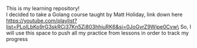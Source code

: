 This is my learning repository!\
I decided to take a Golang course taught by Matt Holiday, link down here\
https://youtube.com/playlist?list=PLoILbKo9rG3skRCj37Kn5Zj803hhiuRK6&si=0JoGvrZ9Wipe0Cvw\
So, I will use this space to push all my practice from lessons in order to track my progress
